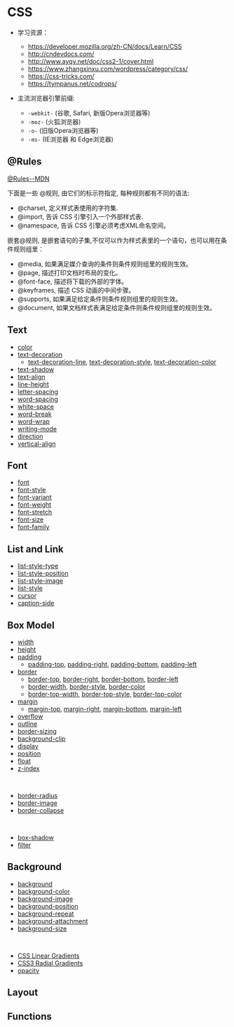 # CSS

- 学习资源：
    - https://developer.mozilla.org/zh-CN/docs/Learn/CSS
    - http://cndevdocs.com/
    - http://www.ayqy.net/doc/css2-1/cover.html
    - https://www.zhangxinxu.com/wordpress/category/css/
    - https://css-tricks.com/
    - https://tympanus.net/codrops/

- 主流浏览器引擎前缀:
    - ```-webkit-``` (谷歌, Safari, 新版Opera浏览器等)
    - ```-moz-``` (火狐浏览器)
    - ```-o-``` (旧版Opera浏览器等)
    - ```-ms-``` (IE浏览器 和 Edge浏览器)

## @Rules

[@Rules--MDN](https://developer.mozilla.org/zh-CN/docs/Web/CSS/At-rule)

下面是一些 @规则, 由它们的标示符指定, 每种规则都有不同的语法:

- @charset, 定义样式表使用的字符集.
- @import, 告诉 CSS 引擎引入一个外部样式表.
- @namespace, 告诉 CSS 引擎必须考虑XML命名空间。

嵌套@规则, 是嵌套语句的子集,不仅可以作为样式表里的一个语句，也可以用在条件规则组里：

- @media, 如果满足媒介查询的条件则条件规则组里的规则生效。
- @page, 描述打印文档时布局的变化。
- @font-face, 描述将下载的外部的字体。
- @keyframes, 描述 CSS 动画的中间步骤。
- @supports, 如果满足给定条件则条件规则组里的规则生效。
- @document, 如果文档样式表满足给定条件则条件规则组里的规则生效。

## Text

- [color](https://developer.mozilla.org/en-US/docs/Web/CSS/color)
- [text-decoration](https://developer.mozilla.org/en-US/docs/Web/CSS/text-decoration)
    - [text-decoration-line](https://developer.mozilla.org/en-US/docs/Web/CSS/text-decoration-line), [text-decoration-style](https://developer.mozilla.org/en-US/docs/Web/CSS/text-decoration-style), [text-decoration-color](https://developer.mozilla.org/en-US/docs/Web/CSS/text-decoration-color)
- [text-shadow](https://developer.mozilla.org/en-US/docs/Web/CSS/text-shadow)
- [text-align](https://developer.mozilla.org/en-US/docs/Web/CSS/text-align)
- [line-height](https://developer.mozilla.org/en-US/docs/Web/CSS/line-height)
- [letter-spacing](https://developer.mozilla.org/en-US/docs/Web/CSS/letter-spacing)
- [word-spacing](https://developer.mozilla.org/en-US/docs/Web/CSS/word-spacing)
- [white-space](https://developer.mozilla.org/en-US/docs/Web/CSS/white-space)
- [word-break](https://developer.mozilla.org/en-US/docs/Web/CSS/word-break)
- [word-wrap](https://developer.mozilla.org/en-US/docs/Web/CSS/word-wrap)
- [writing-mode](https://developer.mozilla.org/en-US/docs/Web/CSS/writing-mode)
- [direction](https://developer.mozilla.org/en-US/docs/Web/CSS/direction)
- [vertical-align](https://developer.mozilla.org/zh-CN/docs/Web/CSS/vertical-align)

## Font

- [font](https://developer.mozilla.org/en-US/docs/Web/CSS/font)
- [font-style](https://developer.mozilla.org/en-US/docs/Web/CSS/font-style)
- [font-variant](https://developer.mozilla.org/en-US/docs/Web/CSS/font-variant)
- [font-weight](https://developer.mozilla.org/en-US/docs/Web/CSS/font-weight)
- [font-stretch](https://developer.mozilla.org/en-US/docs/Web/CSS/font-stretch)
- [font-size](https://developer.mozilla.org/en-US/docs/Web/CSS/font-size)
- [font-family](https://developer.mozilla.org/en-US/docs/Web/CSS/font-family)

## List and Link

- [list-style-type](https://developer.mozilla.org/zh-CN/docs/Web/list-style-type)
- [list-style-position](https://developer.mozilla.org/zh-CN/docs/Web/list-style-position)
- [list-style-image](https://developer.mozilla.org/zh-CN/docs/Web/list-style-image)
- [list-style](https://developer.mozilla.org/zh-CN/docs/Web/list-style)
- [cursor](https://developer.mozilla.org/zh-CN/docs/Web/cursor)
- [caption-side](https://developer.mozilla.org/zh-CN/docs/Web/CSS/caption-side)

## Box Model

- [width](https://developer.mozilla.org/zh-CN/docs/Web/CSS/width)
- [height](https://developer.mozilla.org/zh-CN/docs/Web/CSS/height)
- [padding](https://developer.mozilla.org/zh-CN/docs/Web/CSS/padding)
    - [padding-top](https://developer.mozilla.org/zh-CN/docs/Web/CSS/padding-top), [padding-right](https://developer.mozilla.org/zh-CN/docs/Web/CSS/padding-right), [padding-bottom](https://developer.mozilla.org/zh-CN/docs/Web/CSS/padding-bottom), [padding-left](https://developer.mozilla.org/zh-CN/docs/Web/CSS/padding-left)
- [border](https://developer.mozilla.org/zh-CN/docs/Web/CSS/border)
    - [border-top](https://developer.mozilla.org/zh-CN/docs/Web/CSS/border-top), [border-right](https://developer.mozilla.org/zh-CN/docs/Web/CSS/border-right), [border-bottom](https://developer.mozilla.org/zh-CN/docs/Web/CSS/border-bottom), [border-left](https://developer.mozilla.org/zh-CN/docs/Web/CSS/border-left)
    - [border-width](https://developer.mozilla.org/zh-CN/docs/Web/CSS/border-width), [border-style](https://developer.mozilla.org/zh-CN/docs/Web/CSS/border-style), [border-color](https://developer.mozilla.org/zh-CN/docs/Web/CSS/border-color)
    - [border-top-width](https://developer.mozilla.org/zh-CN/docs/Web/CSS/border-top-width), [border-top-style](https://developer.mozilla.org/zh-CN/docs/Web/CSS/border-top-style), [border-top-color](https://developer.mozilla.org/zh-CN/docs/Web/CSS/border-top-color)
- [margin](https://developer.mozilla.org/zh-CN/docs/Web/CSS/margin)
    - [margin-top](https://developer.mozilla.org/zh-CN/docs/Web/CSS/margin-top), [margin-right](https://developer.mozilla.org/zh-CN/docs/Web/CSS/margin-right), [margin-bottom](https://developer.mozilla.org/zh-CN/docs/Web/CSS/margin-bottom), [margin-left](https://developer.mozilla.org/zh-CN/docs/Web/CSS/margin-left)
- [overflow](https://developer.mozilla.org/zh-CN/docs/Web/CSS/overflow)
- [outline](https://developer.mozilla.org/zh-CN/docs/Web/CSS/outline)
- [border-sizing](https://developer.mozilla.org/zh-CN/docs/Web/CSS/border-sizing)
- [background-clip](https://developer.mozilla.org/zh-CN/docs/Web/CSS/background-clip)
- [display](https://developer.mozilla.org/zh-CN/docs/Web/CSS/display)
- [position](https://developer.mozilla.org/zh-CN/docs/Web/CSS/position)
- [float](https://developer.mozilla.org/zh-CN/docs/Web/CSS/float)
- [z-index](https://developer.mozilla.org/zh-CN/docs/Web/CSS/z-index)
<br>

- [border-radius](https://developer.mozilla.org/zh-CN/docs/Web/CSS/border-radius)
- [border-image](https://developer.mozilla.org/zh-CN/docs/Web/CSS/border-image)
- [border-collapse](https://developer.mozilla.org/zh-CN/docs/Web/CSS/border-collapse)
<br>

- [box-shadow](https://developer.mozilla.org/zh-CN/docs/Web/CSS/box-shadow)
- [filter](https://developer.mozilla.org/zh-CN/docs/Web/CSS/filter)

## Background

- [background](https://developer.mozilla.org/zh-CN/docs/Web/CSS/background)
- [background-color](https://developer.mozilla.org/zh-CN/docs/Web/CSS/background-color)
- [background-image](https://developer.mozilla.org/zh-CN/docs/Web/CSS/background-image)
- [background-position](https://developer.mozilla.org/zh-CN/docs/Web/CSS/background-position)
- [background-repeat](https://developer.mozilla.org/zh-CN/docs/Web/CSS/background-repeat)
- [background-attachment](https://developer.mozilla.org/zh-CN/docs/Web-CSS/background-attachment)
- [background-size](https://developer.mozilla.org/zh-CN/docs/Web/CSS/background-size)
<br>

- [CSS Linear Gradients](https://dev.opera.com/articles/css3-linear-gradients/)
- [CSS3 Radial Gradients](https://dev.opera.com/articles/css3-radial-gradients/)
- [opacity](https://developer.mozilla.org/en-US/docs/Web/CSS/opacity)

## Layout


## Functions